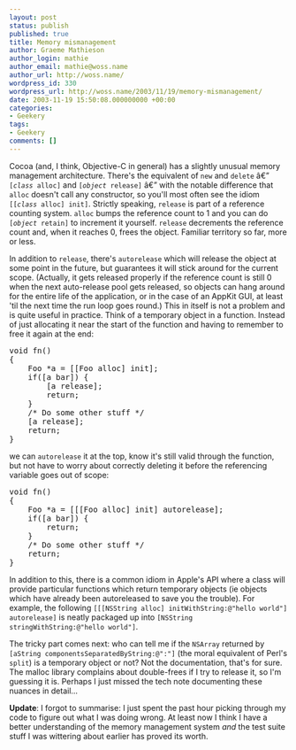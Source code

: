 ```yaml
---
layout: post
status: publish
published: true
title: Memory mismanagement
author: Graeme Mathieson
author_login: mathie
author_email: mathie@woss.name
author_url: http://woss.name/
wordpress_id: 330
wordpress_url: http://woss.name/2003/11/19/memory-mismanagement/
date: 2003-11-19 15:50:08.000000000 +00:00
categories:
- Geekery
tags:
- Geekery
comments: []
---
```

<p>Cocoa (and, I think, Objective-C in general) has a slightly unusual memory management architecture.  There's the equivalent of <code>new</code> and <code>delete</code> â€” <code>[<em>class</em> alloc]</code> and <code>[<em>object</em> release]</code> â€” with the notable difference that <code>alloc</code> doesn't call any constructor, so you'll most often see the idiom <code>[[<em>class</em> alloc] init]</code>.  Strictly speaking, <code>release</code> is part of a reference counting system.  <code>alloc</code> bumps the reference count to 1 and you can do <code>[<em>object</em> retain]</code> to increment it yourself.  <code>release</code> decrements the reference count and, when it reaches 0, frees the object.  Familiar territory so far, more or less.</p>

<p>In addition to <code>release</code>, there's <code>autorelease</code> which will release the object at some point in the future, but guarantees it will stick around for the current scope.  (Actually, it gets released properly if the reference count is still 0 when the next auto-release pool gets released, so objects can hang around for the entire life of the application, or in the case of an AppKit GUI, at least 'til the next time the run loop goes round.)  This in itself is not a problem and is quite useful in practice.  Think of a temporary object in a function.  Instead of just allocating it near the start of the function and having to remember to free it again at the end:</p>

<pre>void fn()
{
    Foo *a = [[Foo alloc] init];
    if([a bar]) {
        [a release];
        return;
    }
    /* Do some other stuff */
    [a release];
    return;
}</pre>

<p>we can <code>autorelease</code> it at the top, know it's still valid through the function, but not have to worry about correctly deleting it before the referencing variable goes out of scope:</p>

<pre>void fn()
{
    Foo *a = [[[Foo alloc] init] autorelease];
    if([a bar]) {
        return;
    }
    /* Do some other stuff */
    return;
}</pre>

<p>In addition to this, there is a common idiom in Apple's API where a class will provide particular functions which return temporary objects (ie objects which have already been autoreleased to save you the trouble).  For example, the following <code>[[[NSString alloc] initWithString:@"hello world"] autorelease]</code> is neatly packaged up into <code>[NSString stringWithString:@"hello world"]</code>. </p>

<p>The tricky part comes next:  who can tell me if the <code>NSArray</code> returned by <code>[aString componentsSeparatedByString:@":"]</code> (the moral equivalent of Perl's <code>split</code>) is a temporary object or not?  Not the documentation, that's for sure.  The malloc library complains about double-frees if I try to release it, so I'm guessing it is.  Perhaps I just missed the tech note documenting these nuances in detail...</p>

<p><strong>Update</strong>: I forgot to summarise:  I just spent the past hour picking through my code to figure out what I was doing wrong.  At least now I think I have a better understanding of the memory management system <em>and</em> the test suite stuff I was wittering about earlier has proved its worth.</p>
